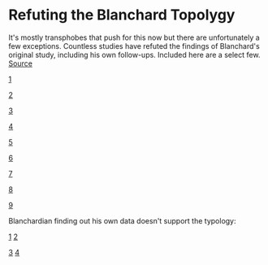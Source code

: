 # Refuting the Blanchard Topolygy

It's mostly transphobes that push for this now but there are unfortunately a few exceptions. Countless studies have refuted the findings of Blanchard's original study, including his own follow-ups. Included here are a select few. [Source](https://vintologi.com/threads/science-regarding-transexualism.566/#post-3410)

[1](https://researchgate.net/publication/339738869_Sexual_Behavior_Desire_and_Psychosexual_Experience_in_Gynephilic_and_Androphilic_Trans_Women_A_Cross-Sectional_Multicenter_Study)

[2](https://www.tandfonline.com/doi/full/10.1080/00918369.2010.486241)

[3](https://pdfs.semanticscholar.org/2120/5f4733a13460b8ca34c7312deb3eede51f28.pdf)

[4](https://digitalscholarship.unlv.edu/cgi/viewcontent.cgi?article=3350&context=thesesdissertations)

[5](https://www.tandfonline.com/doi/full/10.1080/00918360903005212)

[6](https://sci-hub.se/https://link.springer.com/article/10.1007/s10508-007-9306-9)

[7](https://semanticscholar.org/paper/Who-Is-This-About-An-Exploratory-Study-of-Erotic-Fertel/21205f4733a13460b8ca34c7312deb3eede51f28)

[8](https://www.juliaserano.com/av/Serano-CaseAgainstAutogynephilia.pdf)

[9](https://www.juliaserano.com/av/SeranoVeale22-autogynephilia-FEFs.pdf)

Blanchardian finding out his own data doesn't support the typology:

[1](https://archive.is/v9MI9) [2](https://archive.is/09VKN)

[3](https://archive.is/JiAVq) [4](https://archive.is/XVt6o)